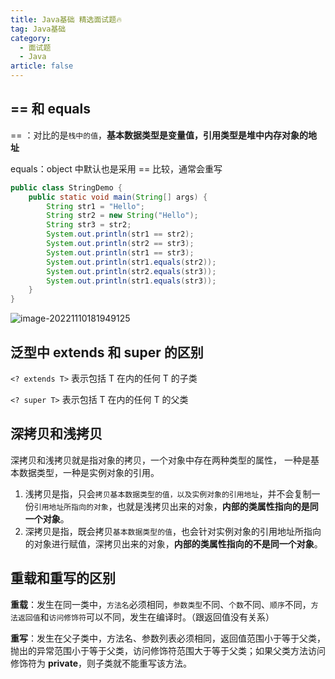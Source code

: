```yaml
---
title: Java基础 精选面试题🔥
tag: Java基础
category:
  - 面试题
  - Java
article: false
---
```


## == 和 equals

== ：对比的是`栈中的值`，**基本数据类型是变量值，引用类型是堆中内存对象的地址**

equals：object 中默认也是采用 == 比较，通常会重写

```java
public class StringDemo {
    public static void main(String[] args) {
        String str1 = "Hello";
        String str2 = new String("Hello");
        String str3 = str2;
        System.out.println(str1 == str2);
        System.out.println(str2 == str3); 
        System.out.println(str1 == str3);
        System.out.println(str1.equals(str2));
        System.out.println(str2.equals(str3));
        System.out.println(str1.equals(str3));
    }
}
```

![image-20221110181949125](https://s1.vika.cn/space/2022/11/21/c11e1739d78546e790559d2dc2d7c601)

## 泛型中 extends 和 super 的区别

`<? extends T>` 表示包括 T 在内的任何 T 的子类

`<? super T>` 表示包括 T 在内的任何 T 的父类

## 深拷贝和浅拷贝

深拷贝和浅拷贝就是指对象的拷贝，一个对象中存在两种类型的属性， 一种是基本数据类型，一种是实例对象的引用。

1. 浅拷贝是指，只会`拷贝基本数据类型的值，以及实例对象的引用地址`，并不会复制一份`引用地址所指向的对象`，也就是浅拷贝出来的对象，**内部的类属性指向的是同一个对象**。
2. 深拷贝是指，既会拷贝`基本数据类型的值`，也会针对实例对象的引用地址所指向的对象进行赋值，深拷贝出来的对象，**内部的类属性指向的不是同一个对象**。

## 重载和重写的区别

**重载**：发生在同一类中，`方法名`必须相同，`参数类型`不同、`个数`不同、`顺序`不同，`方法返回值`和`访问修饰符`可以不同，发生在编译时。（跟返回值没有关系）

**重写**：发生在父子类中，方法名、参数列表必须相同，返回值范围小于等于父类，抛出的异常范围小于等于父类，访问修饰符范围大于等于父类；如果父类方法访问修饰符为 **private**，则子类就不能重写该方法。
